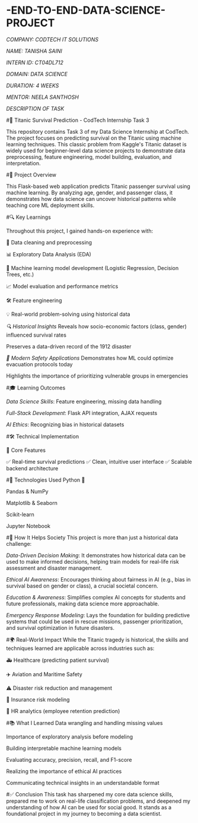 # -END-TO-END-DATA-SCIENCE-PROJECT

*COMPANY: CODTECH IT SOLUTIONS*

*NAME: TANISHA SAINI*

*INTERN ID: CT04DL712*

*DOMAIN: DATA SCIENCE*

*DURATION: 4 WEEKS*

*MENTOR: NEELA SANTHOSH*

*DESCRIPTION OF TASK*

#🚢 Titanic Survival Prediction - CodTech Internship Task 3

This repository contains Task 3 of my Data Science Internship at CodTech. The project focuses on predicting survival on the Titanic using machine learning techniques. This classic problem from Kaggle's Titanic dataset is widely used for beginner-level data science projects to demonstrate data preprocessing, feature engineering, model building, evaluation, and interpretation.

#📜 Project Overview

This Flask-based web application predicts Titanic passenger survival using machine learning. By analyzing age, gender, and passenger class, it demonstrates how data science can uncover historical patterns while teaching core ML deployment skills.

#🔍 Key Learnings

Throughout this project, I gained hands-on experience with:

🔄 Data cleaning and preprocessing

📊 Exploratory Data Analysis (EDA)

🧠 Machine learning model development (Logistic Regression, Decision Trees, etc.)

📈 Model evaluation and performance metrics

🛠️ Feature engineering

💡 Real-world problem-solving using historical data

*🔍 Historical Insights*
Reveals how socio-economic factors (class, gender) influenced survival rates

Preserves a data-driven record of the 1912 disaster

*🚨 Modern Safety Applications*
Demonstrates how ML could optimize evacuation protocols today

Highlights the importance of prioritizing vulnerable groups in emergencies

#🎓 Learning Outcomes

*Data Science Skills*: Feature engineering, missing data handling

*Full-Stack Development*: Flask API integration, AJAX requests

*AI Ethics*: Recognizing bias in historical datasets

#🛠️ Technical Implementation

🧩 Core Features

✅ Real-time survival predictions
✅ Clean, intuitive user interface
✅ Scalable backend architecture

#🧪 Technologies Used
Python 🐍

Pandas & NumPy

Matplotlib & Seaborn

Scikit-learn

Jupyter Notebook

#🧠 How It Helps Society
This project is more than just a historical data challenge:

*Data-Driven Decision Making*: It demonstrates how historical data can be used to make informed decisions, helping train models for real-life risk assessment and disaster management.

*Ethical AI Awareness*: Encourages thinking about fairness in AI (e.g., bias in survival based on gender or class), a crucial societal concern.

*Education & Awareness*: Simplifies complex AI concepts for students and future professionals, making data science more approachable.

*Emergency Response Modeling*: Lays the foundation for building predictive systems that could be used in rescue missions, passenger prioritization, and survival optimization in future disasters.

#🌍 Real-World Impact
While the Titanic tragedy is historical, the skills and techniques learned are applicable across industries such as:

🚑 Healthcare (predicting patient survival)

✈️ Aviation and Maritime Safety

⚠️ Disaster risk reduction and management

🚗 Insurance risk modeling

💼 HR analytics (employee retention prediction)

#📚 What I Learned
Data wrangling and handling missing values

Importance of exploratory analysis before modeling

Building interpretable machine learning models

Evaluating accuracy, precision, recall, and F1-score

Realizing the importance of ethical AI practices

Communicating technical insights in an understandable format

#✅ Conclusion
This task has sharpened my core data science skills, prepared me to work on real-life classification problems, and deepened my understanding of how AI can be used for social good. It stands as a foundational project in my journey to becoming a data scientist.
